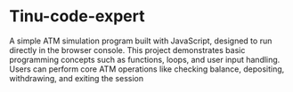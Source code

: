 # Tinu-code-expert
A simple ATM simulation program built with JavaScript, designed to run directly in the browser console. This project demonstrates basic programming concepts such as functions,  loops, and user input handling. Users can perform core ATM operations like checking balance, depositing, withdrawing, and exiting the session
